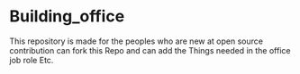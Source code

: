 # Building_office
This repository is made for the peoples who are new at open source contribution can fork this Repo and can add the Things needed in the office job role Etc.
